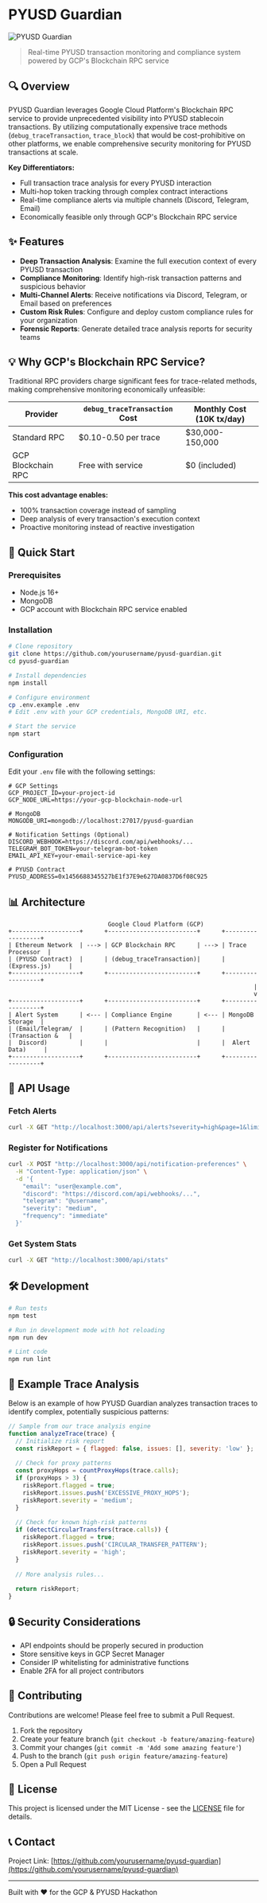 # PYUSD Guardian

![PYUSD Guardian](https://via.placeholder.com/800x200?text=PYUSD+Guardian)

> Real-time PYUSD transaction monitoring and compliance system powered by GCP's Blockchain RPC service

## 🔍 Overview

PYUSD Guardian leverages Google Cloud Platform's Blockchain RPC service to provide unprecedented visibility into PYUSD stablecoin transactions. By utilizing computationally expensive trace methods (`debug_traceTransaction`, `trace_block`) that would be cost-prohibitive on other platforms, we enable comprehensive security monitoring for PYUSD transactions at scale.

**Key Differentiators:**
- Full transaction trace analysis for every PYUSD interaction
- Multi-hop token tracking through complex contract interactions
- Real-time compliance alerts via multiple channels (Discord, Telegram, Email)
- Economically feasible only through GCP's Blockchain RPC service

## ✨ Features

- **Deep Transaction Analysis**: Examine the full execution context of every PYUSD transaction
- **Compliance Monitoring**: Identify high-risk transaction patterns and suspicious behavior
- **Multi-Channel Alerts**: Receive notifications via Discord, Telegram, or Email based on preferences
- **Custom Risk Rules**: Configure and deploy custom compliance rules for your organization
- **Forensic Reports**: Generate detailed trace analysis reports for security teams

## 💡 Why GCP's Blockchain RPC Service?

Traditional RPC providers charge significant fees for trace-related methods, making comprehensive monitoring economically unfeasible:

| Provider | `debug_traceTransaction` Cost | Monthly Cost (10K tx/day) |
|----------|-------------------------------|---------------------------|
| Standard RPC | $0.10-0.50 per trace | $30,000-150,000 |
| GCP Blockchain RPC | Free with service | $0 (included) |

**This cost advantage enables:**
- 100% transaction coverage instead of sampling
- Deep analysis of every transaction's execution context
- Proactive monitoring instead of reactive investigation

## 🚀 Quick Start

### Prerequisites
- Node.js 16+
- MongoDB
- GCP account with Blockchain RPC service enabled

### Installation

```bash
# Clone repository
git clone https://github.com/yourusername/pyusd-guardian.git
cd pyusd-guardian

# Install dependencies
npm install

# Configure environment
cp .env.example .env
# Edit .env with your GCP credentials, MongoDB URI, etc.

# Start the service
npm start
```

### Configuration

Edit your `.env` file with the following settings:

```
# GCP Settings
GCP_PROJECT_ID=your-project-id
GCP_NODE_URL=https://your-gcp-blockchain-node-url

# MongoDB
MONGODB_URI=mongodb://localhost:27017/pyusd-guardian

# Notification Settings (Optional)
DISCORD_WEBHOOK=https://discord.com/api/webhooks/...
TELEGRAM_BOT_TOKEN=your-telegram-bot-token
EMAIL_API_KEY=your-email-service-api-key

# PYUSD Contract
PYUSD_ADDRESS=0x1456688345527bE1f37E9e627DA0837D6f08C925
```

## 📊 Architecture

```
                            Google Cloud Platform (GCP)
+-------------------+      +-------------------------+      +------------------+
| Ethereum Network  | ---> | GCP Blockchain RPC      | ---> | Trace Processor  |
| (PYUSD Contract)  |      | (debug_traceTransaction)|      | (Express.js)     |
+-------------------+      +-------------------------+      +------------------+
                                                                     |
                                                                     v
+-------------------+      +-------------------------+      +------------------+
| Alert System      | <--- | Compliance Engine       | <--- | MongoDB Storage  |
| (Email/Telegram/  |      | (Pattern Recognition)   |      | (Transaction &   |
|  Discord)         |      |                         |      |  Alert Data)     |
+-------------------+      +-------------------------+      +------------------+
```

## 🔧 API Usage

### Fetch Alerts

```bash
curl -X GET "http://localhost:3000/api/alerts?severity=high&page=1&limit=10"
```

### Register for Notifications

```bash
curl -X POST "http://localhost:3000/api/notification-preferences" \
  -H "Content-Type: application/json" \
  -d '{
    "email": "user@example.com",
    "discord": "https://discord.com/api/webhooks/...",
    "telegram": "@username",
    "severity": "medium",
    "frequency": "immediate"
  }'
```

### Get System Stats

```bash
curl -X GET "http://localhost:3000/api/stats"
```

## 🛠️ Development

```bash
# Run tests
npm test

# Run in development mode with hot reloading
npm run dev

# Lint code
npm run lint
```

## 📝 Example Trace Analysis

Below is an example of how PYUSD Guardian analyzes transaction traces to identify complex, potentially suspicious patterns:

```javascript
// Sample from our trace analysis engine
function analyzeTrace(trace) {
  // Initialize risk report
  const riskReport = { flagged: false, issues: [], severity: 'low' };
  
  // Check for proxy patterns
  const proxyHops = countProxyHops(trace.calls);
  if (proxyHops > 3) {
    riskReport.flagged = true;
    riskReport.issues.push('EXCESSIVE_PROXY_HOPS');
    riskReport.severity = 'medium';
  }
  
  // Check for known high-risk patterns
  if (detectCircularTransfers(trace.calls)) {
    riskReport.flagged = true;
    riskReport.issues.push('CIRCULAR_TRANSFER_PATTERN');
    riskReport.severity = 'high';
  }
  
  // More analysis rules...
  
  return riskReport;
}
```

## 🔒 Security Considerations

- API endpoints should be properly secured in production
- Store sensitive keys in GCP Secret Manager
- Consider IP whitelisting for administrative functions
- Enable 2FA for all project contributors

## 🤝 Contributing

Contributions are welcome! Please feel free to submit a Pull Request.

1. Fork the repository
2. Create your feature branch (`git checkout -b feature/amazing-feature`)
3. Commit your changes (`git commit -m 'Add some amazing feature'`)
4. Push to the branch (`git push origin feature/amazing-feature`)
5. Open a Pull Request

## 📜 License

This project is licensed under the MIT License - see the [LICENSE](LICENSE) file for details.

## 📞 Contact

Project Link: [https://github.com/yourusername/pyusd-guardian](https://github.com/yourusername/pyusd-guardian)

---

Built with ❤️ for the GCP & PYUSD Hackathon